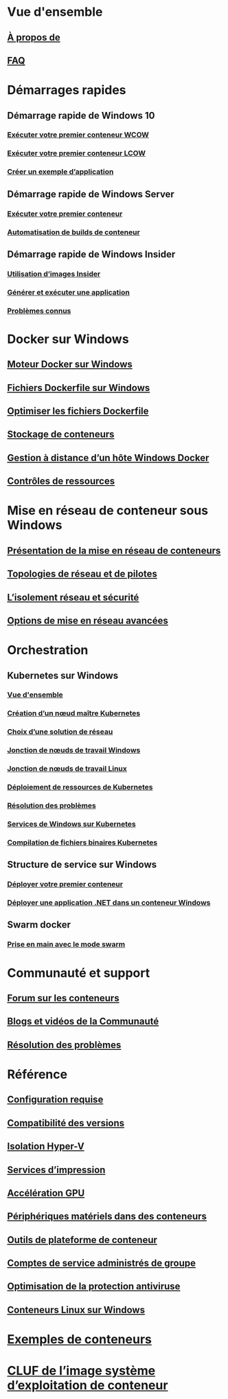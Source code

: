 # Vue d'ensemble
## [À propos de](about/index.md)
## [FAQ](about/faq.md)

# Démarrages rapides
## Démarrage rapide de Windows 10
### [Exécuter votre premier conteneur WCOW](quick-start/quick-start-windows-10.md)
### [Exécuter votre premier conteneur LCOW](quick-start/quick-start-windows-10-linux.md)
### [Créer un exemple d’application](quick-start/building-sample-app.md)
## Démarrage rapide de Windows Server
### [Exécuter votre premier conteneur](quick-start/quick-start-windows-server.md)
### [Automatisation de builds de conteneur](quick-start/quick-start-images.md)
## Démarrage rapide de Windows Insider
### [Utilisation d’images Insider](quick-start/Using-Insider-Container-Images.md)
### [Générer et exécuter une application](quick-start/Nano-RS3-.NET-Core-and-PS.md)
### [Problèmes connus](quick-start/Insider-Known-Issues.md)

# Docker sur Windows
## [Moteur Docker sur Windows](manage-docker/configure-docker-daemon.md)
## [Fichiers Dockerfile sur Windows](manage-docker/manage-windows-dockerfile.md)
## [Optimiser les fichiers Dockerfile](manage-docker/optimize-windows-dockerfile.md)
## [Stockage de conteneurs](manage-containers/container-storage.md)
## [Gestion à distance d’un hôte Windows Docker](management/manage_remotehost.md)
## [Contrôles de ressources](manage-containers/resource-controls.md)

# Mise en réseau de conteneur sous Windows
## [Présentation de la mise en réseau de conteneurs](container-networking/architecture.md)
## [Topologies de réseau et de pilotes](container-networking/network-drivers-topologies.md)
## [L’isolement réseau et sécurité](container-networking/network-isolation-security.md)
## [Options de mise en réseau avancées](container-networking/advanced.md)

# Orchestration
## Kubernetes sur Windows 
### [Vue d'ensemble](kubernetes/getting-started-kubernetes-windows.md)
### [Création d’un nœud maître Kubernetes](kubernetes/creating-a-linux-master.md)
### [Choix d’une solution de réseau](kubernetes/network-topologies.md)
### [Jonction de nœuds de travail Windows](kubernetes/joining-windows-workers.md)
### [Jonction de nœuds de travail Linux](kubernetes/joining-linux-workers.md)
### [Déploiement de ressources de Kubernetes](kubernetes/deploying-resources.md)
### [Résolution des problèmes](kubernetes/common-problems.md)
### [Services de Windows sur Kubernetes](kubernetes/kube-windows-services.md)
### [Compilation de fichiers binaires Kubernetes](kubernetes/compiling-kubernetes-binaries.md)
## Structure de service sur Windows
### [Déployer votre premier conteneur](/azure/service-fabric/service-fabric-quickstart-containers)
### [Déployer une application .NET dans un conteneur Windows](/azure/service-fabric/service-fabric-host-app-in-a-container) 
## Swarm docker
### [Prise en main avec le mode swarm](manage-containers/swarm-mode.md)

# Communauté et support
## [Forum sur les conteneurs](https://social.msdn.microsoft.com/Forums/home?forum=windowscontainers)
## [Blogs et vidéos de la Communauté](communitylinks.md)
## [Résolution des problèmes](troubleshooting.md)

# Référence
## [Configuration requise](deploy-containers/system-requirements.md)
## [Compatibilité des versions](deploy-containers/version-compatibility.md)
## [Isolation Hyper-V](manage-containers/hyperv-container.md)
## [Services d’impression](deploy-containers/print-spooler.md)
## [Accélération GPU](deploy-containers/gpu-acceleration.md)
## [Périphériques matériels dans des conteneurs](deploy-containers/hardware-devices-in-containers.md)
## [Outils de plateforme de conteneur](deploy-containers/containerd.md)
## [Comptes de service administrés de groupe](manage-containers/manage-serviceaccounts.md)
## [Optimisation de la protection antiviruse](https://docs.microsoft.com/windows-hardware/drivers/ifs/anti-virus-optimization-for-windows-containers)
## [Conteneurs Linux sur Windows](deploy-containers/linux-containers.md)

# [Exemples de conteneurs](samples.md)

# [CLUF de l’image système d’exploitation de conteneur](Images_EULA.md)

